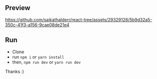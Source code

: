 ## Preview
https://github.com/saikathalderr/react-tree/assets/29329128/5b9d32a5-350c-41f3-a156-9cae08de21e4

## Run

- Clone
- run `npm i` or `yarn install`
- then, `npm run dev` or `yarn run dev`

Thanks :)
